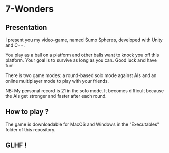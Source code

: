 # 7-Wonders

## Presentation
I present you my video-game, named Sumo Spheres, developed with Unity and C++.

You play as a ball on a platform and other balls want to knock you off this platform. Your goal is to survive as long as you can. Good luck and have fun! 

There is two game modes: a round-based solo mode against AIs and an online multiplayer mode to play with your friends.

NB: My personal record is 21 in the solo mode. It becomes difficult because the AIs get stronger and faster after each round.

## How to play ?
The game is downloadable for MacOS and Windows in the "Executables" folder of this repository.

## GLHF !
